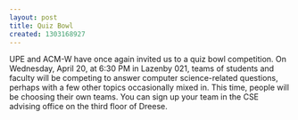 ```yaml
---
layout: post
title: Quiz Bowl
created: 1303168927
---
```

UPE and ACM-W have once again invited us to a quiz bowl competition. On Wednesday, April 20, at 6:30 PM in Lazenby 021, teams of students and faculty will be competing to answer computer science-related questions, perhaps with a few other topics occasionally mixed in. This time, people will be choosing their own teams. You can sign up your team in the CSE advising office on the third floor of Dreese.
